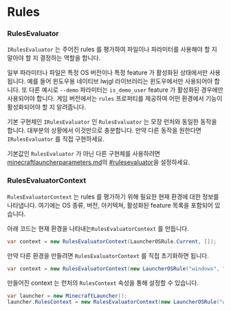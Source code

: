 # Rules

### RulesEvaluator

`IRulesEvaluator` 는 주어진 rules 를 평가하여 파일이나 파라미터를 사용해야 할 지 말아야 할 지 결정하는 역할을 합니다.

일부 파라미터나 파일은 특정 OS 버전이나 특정 feature 가 활성화된 상태에서만 사용됩니다. 예를 들어 윈도우용 네이티브 lwjgl 라이브러리는 윈도우에서만 사용되어야 합니다. 또 다른 예시로 `--demo` 파라미터는 `is_demo_user` feature 가 활성화된 경우에만 사용되어야 합니다. 게임 버전에서는 `rules` 프로퍼티를 제공하여 어떤 환경에서 기능이 활성화되어야 할 지 알려줍니다.

기본 구현체인 `IRulesEvaluator` 인 `RulesEvaluator` 는 모장 런처와 동일한 동작을 합니다. 대부분의 상황에서 이것만으로 충분합니다. 만약 다른 동작을 원한다면 `IRulesEvaluator` 를 직접 구현하세요.

기본값인 `RulesEvaluator` 가 아닌 다른 구현체를 사용하려면  [minecraftlauncherparameters.md](minecraftlauncherparameters.md "mention")의 [#rulesevaluator](minecraftlauncherparameters.md#rulesevaluator "mention")을 설정하세요.

### RulesEvaluatorContext

`RulesEvaluatorContext` 는 rules 를 평가하기 위해 필요한 현재 환경에 대한 정보를 나타냅니다. 여기에는 OS 종류, 버전, 아키텍쳐, 활성화된 feature 목록을 포함되어 있습니다.&#x20;

아래 코드는 현재 환경을 나타내는`RulesEvaluatorContext` 를 만듭니다.

```csharp
var context = new RulesEvaluatorContext(LauncherOSRule.Current, []);
```

만약 다른 환경을 만들려면 `RulesEvaluatorContext` 를 직접 초기화하면 됩니다.

```csharp
var context = new RulesEvaluatorContext(new LauncherOSRule("windows", "64", "10.0"), []);
```

만들어진 context 는 런처의 `RulesContext` 속성을 통해 설정할 수 있습니다.

```csharp
var launcher = new MinecraftLauncher();
launcher.RulesContext = new RulesEvaluatorContext(new LauncherOSRule("windows", "64", "10.0"), []);
```
